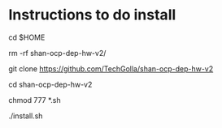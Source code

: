 
# Instructions to do install

cd $HOME

rm -rf shan-ocp-dep-hw-v2/

git clone https://github.com/TechGolla/shan-ocp-dep-hw-v2

cd shan-ocp-dep-hw-v2

chmod 777 *.sh

./install.sh
